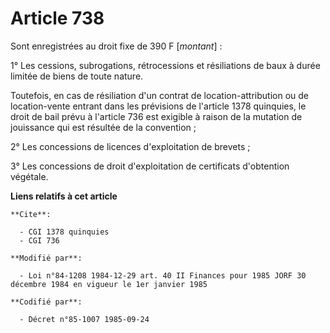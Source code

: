 # Article 738

Sont enregistrées au droit fixe de 390 F [*montant*] :

1° Les cessions, subrogations, rétrocessions et résiliations de baux à durée limitée de biens de toute nature.

Toutefois, en cas de résiliation d'un contrat de location-attribution ou de location-vente entrant dans les prévisions de
l'article 1378 quinquies, le droit de bail prévu à l'article 736 est exigible à raison de la mutation de jouissance qui est
résultée de la convention ;

2° Les concessions de licences d'exploitation de brevets ;

3° Les concessions de droit d'exploitation de certificats d'obtention végétale.

**Liens relatifs à cet article**

	**Cite**:

	  - CGI 1378 quinquies
	  - CGI 736

	**Modifié par**:

	  - Loi n°84-1208 1984-12-29 art. 40 II Finances pour 1985 JORF 30 décembre 1984 en vigueur le 1er janvier 1985

	**Codifié par**:

	  - Décret n°85-1007 1985-09-24
